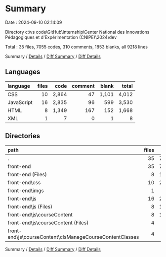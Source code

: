 # Summary

Date : 2024-09-10 02:14:09

Directory c:\\vs code\\GitHub\\internship\\Center National des Innovations Pédagogiques et d'Expérimentation (CNIPE)\\2024\\dev

Total : 35 files,  7055 codes, 310 comments, 1853 blanks, all 9218 lines

Summary / [Details](details.md) / [Diff Summary](diff.md) / [Diff Details](diff-details.md)

## Languages
| language | files | code | comment | blank | total |
| :--- | ---: | ---: | ---: | ---: | ---: |
| CSS | 10 | 2,864 | 47 | 1,101 | 4,012 |
| JavaScript | 16 | 2,835 | 96 | 599 | 3,530 |
| HTML | 8 | 1,349 | 167 | 152 | 1,668 |
| XML | 1 | 7 | 0 | 1 | 8 |

## Directories
| path | files | code | comment | blank | total |
| :--- | ---: | ---: | ---: | ---: | ---: |
| . | 35 | 7,055 | 310 | 1,853 | 9,218 |
| front-end | 35 | 7,055 | 310 | 1,853 | 9,218 |
| front-end (Files) | 8 | 1,349 | 167 | 152 | 1,668 |
| front-end\\css | 10 | 2,864 | 47 | 1,101 | 4,012 |
| front-end\\imgs | 1 | 7 | 0 | 1 | 8 |
| front-end\\js | 16 | 2,835 | 96 | 599 | 3,530 |
| front-end\\js (Files) | 8 | 1,833 | 57 | 383 | 2,273 |
| front-end\\js\\courseContent | 8 | 1,002 | 39 | 216 | 1,257 |
| front-end\\js\\courseContent (Files) | 4 | 216 | 3 | 49 | 268 |
| front-end\\js\\courseContent\\clsManageCourseContentClasses | 4 | 786 | 36 | 167 | 989 |

Summary / [Details](details.md) / [Diff Summary](diff.md) / [Diff Details](diff-details.md)